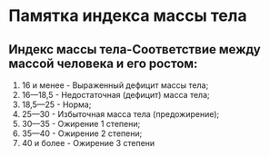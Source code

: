 # Памятка индекса массы тела


## Индекс массы тела-Соответствие между массой человека и его ростом:
1. 16 и менее - Выраженный дефицит массы тела;
1. 16—18,5 - Недостаточная (дефицит) масса тела;
1. 18,5—25 -	Норма;
1. 25—30	- Избыточная масса тела (предожирение);
1. 30—35 - Ожирение 1 степени;
1. 35—40 - Ожирение 2 степени;
1. 40 и более - Ожирение 3 степени